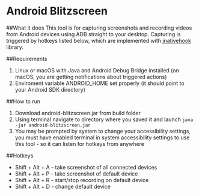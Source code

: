 # Android Blitzscreen

##What it does
This tool is for capturing screenshots and recording videos from Android devices using ADB straight to your desktop. Capturing is triggered by hotkeys listed below, which are implemented with [jnativehook](https://github.com/kwhat/jnativehook) library.

##Requirements
1. Linux or macOS with Java and Android Debug Bridge installed (on macOS, you are getting notifications about triggered actions)
2. Enviroment variable ANDROID_HOME set properly (it should point to your Android SDK directory)

##How to run
1. Download android-blitzscreen.jar from build folder
2. Using terminal navigate to directory where you saved it and launch `java -jar android-blitzscreen.jar`
3. You may be prompted by system to change your accessibility settings, you must have enabled terminal in system accessibility settings to use this tool - so it can listen for hotkeys from anywhere

##Hotkeys
* Shift + Alt + A - take screenshot of all connected devices
* Shift + Alt + P - take screenshot of default device
* Shift + Alt + R - start/stop recording on default device
* Shift + Alt + D - change default device
